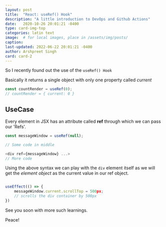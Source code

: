 ```yaml
---
layout: post
title:  "React: useRef() Hook"
description: "A little introduction to DevOps and Github Actions"
date:   2020-10-26 20:01:21 -0400
type: card-img-top
categories: latin text
image:  # for local images, place in /assets/img/posts/
caption:
last-updated: 2022-06-22 20:01:21 -0400
author: Arshpreet Singh
card: card-2
---
```


So I recently found out the use of the `useRef() Hook`

Basically it returns a single object with only one property called *current*

```Javascript
const countRender = useRef(0);
// countRender = { current: 0 }
```

## UseCase

Every element in JSX has an attribute called **ref** through which we can pass our 'Refs'.

```Javascript
const messageWindow = useRef(null);

// Some code in middle

<div ref={messageWindow} ...>
// More code
```

Using the above syntax we can play with the `div` element itself as we will get the *element object* as the current value in our ref object.

```Javascript

useEffect(() => {
    messageWindow.current.scrollTop = 500px;
    // scrolls the div container by 500px
})
```

See you soon with more such learnings.

Peace!
